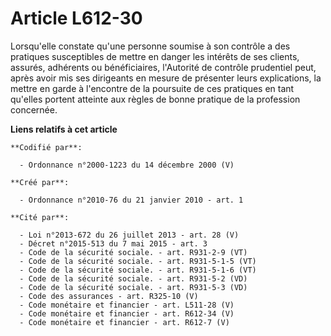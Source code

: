 # Article L612-30

Lorsqu'elle constate qu'une personne soumise à son contrôle a des pratiques susceptibles de mettre en danger les intérêts de
ses clients, assurés, adhérents ou bénéficiaires, l'Autorité de contrôle prudentiel peut, après avoir mis ses dirigeants en
mesure de présenter leurs explications, la mettre en garde à l'encontre de la poursuite de ces pratiques en tant qu'elles
portent atteinte aux règles de bonne pratique de la profession concernée.

**Liens relatifs à cet article**

	**Codifié par**:

	  - Ordonnance n°2000-1223 du 14 décembre 2000 (V)

	**Créé par**:

	  - Ordonnance n°2010-76 du 21 janvier 2010 - art. 1

	**Cité par**:

	  - Loi n°2013-672 du 26 juillet 2013 - art. 28 (V)
	  - Décret n°2015-513 du 7 mai 2015 - art. 3
	  - Code de la sécurité sociale. - art. R931-2-9 (VT)
	  - Code de la sécurité sociale. - art. R931-5-1-5 (VT)
	  - Code de la sécurité sociale. - art. R931-5-1-6 (VT)
	  - Code de la sécurité sociale. - art. R931-5-2 (VD)
	  - Code de la sécurité sociale. - art. R931-5-3 (VD)
	  - Code des assurances - art. R325-10 (V)
	  - Code monétaire et financier - art. L511-28 (V)
	  - Code monétaire et financier - art. R612-34 (V)
	  - Code monétaire et financier - art. R612-7 (V)
